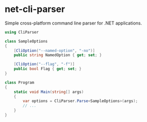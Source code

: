 # net-cli-parser

Simple cross-platform command line parser for .NET applications.

```CS
using CliParser

class SampleOptions
{
    [CliOption("--named-option", "-no")]
    public string NamedOption { get; set; }

    [CliOption("--flag", "-f")]
    public bool Flag { get; set; }
}

class Program 
{
    static void Main(string[] args) 
	{
	    var options = CliParser.Parse<SampleOptions>(args);		
		// ...
	}
}
```